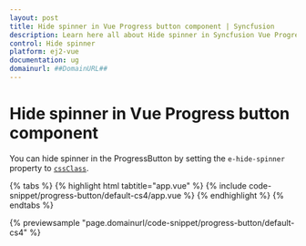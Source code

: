 ```yaml
---
layout: post
title: Hide spinner in Vue Progress button component | Syncfusion
description: Learn here all about Hide spinner in Syncfusion Vue Progress button component of Syncfusion Essential JS 2 and more.
control: Hide spinner 
platform: ej2-vue
documentation: ug
domainurl: ##DomainURL##
---
```


# Hide spinner in Vue Progress button component

You can hide spinner in the ProgressButton by setting the `e-hide-spinner` property to [`cssClass`](https://ej2.syncfusion.com/vue/documentation/api/progress-button/#cssClass).

{% tabs %}
{% highlight html tabtitle="app.vue" %}
{% include code-snippet/progress-button/default-cs4/app.vue %}
{% endhighlight %}
{% endtabs %}
        
{% previewsample "page.domainurl/code-snippet/progress-button/default-cs4" %}